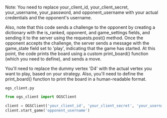 Note: You need to replace your_client_id, your_client_secret, your_username, your_password, and opponent_username with your actual credentials and the opponent's username.

Also, note that this code sends a challenge to the opponent by creating a dictionary with the is_ranked, opponent, and game_settings fields, and sending it to the server using the requests.post() method. Once the opponent accepts the challenge, the server sends a message with the game_state field set to 'play', indicating that the game has started. At this point, the code prints the board using a custom print_board() function (which you need to define), and sends a move.

You'll need to replace the dummy vertex 'D4' with the actual vertex you want to play, based on your strategy. Also, you'll need to define the print_board() function to print the board in a human-readable format.

`ogs_client.py`

```python
from ogs_client import OGSClient

client = OGSClient('your_client_id', 'your_client_secret', 'your_username', 'your_password')
client.start_game('opponent_username')
```